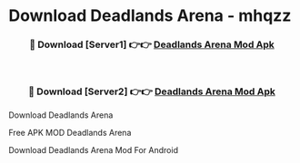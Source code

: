 # Download Deadlands Arena - mhqzz



<div align="center">
<h3>🔴 Download [Server1] 👉👉 <a href="https://momento.my/?title=Deadlands_Arena">Deadlands Arena Mod Apk</a></h3><br>

<h3>🔴 Download [Server2] 👉👉 <a href="https://momento.my/?title=Deadlands_Arena">Deadlands Arena Mod Apk</a></h3>
</div>



Download Deadlands Arena 

Free APK MOD Deadlands Arena 

Download Deadlands Arena Mod For Android
